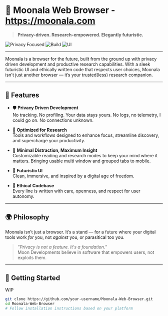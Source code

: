 # 🌙 Moonala Web Browser - https://moonala.com

> **Privacy-driven. Research-empowered. Elegantly futuristic.**

![Privacy Focused](https://img.shields.io/badge/privacy-100%25-brightgreen)
![Build](https://img.shields.io/badge/build-stable-success)
![UI](https://img.shields.io/badge/UI-inspired%20by%20the%20future-9cf)

---

Moonala is a browser for the future, built from the ground up with privacy driven development and productive research capabilities. With a sleek futuristic UI and ethically written code that respects user choices, Moonala isn't just another browser — it’s your trusted(less) research companion.

---

## 🚀 Features

- 🛡️ **Privacy Driven Development**  
    No tracking. No profiling. Your data stays yours. No logs, no telemetry, I could go on. No connections unknown.

- 🧠 **Optimized for Research**  
  Tools and workflows designed to enhance focus, streamline discovery, and supercharge your productivity.

- 🧪 **Minimal Distraction, Maximum Insight**  
  Customizable reading and research modes to keep your mind where it matters. Bringing usable multi window and grouped tabs to mobile.

- 🌌 **Futuristic UI**  
  Clean, immersive, and inspired by a digital age of freedom.

- 🧭 **Ethical Codebase**  
  Every line is written with care, openness, and respect for user autonomy.

---

## 🌍 Philosophy

Moonala isn’t just a browser. It’s a stand — for a future where your digital tools work *for* you, not *against* you, or parasitical too you.  
> _"Privacy is not a feature. It's a foundation."_  
Moon Developments believe in software that empowers users, not exploits them. 

---

## 🔧 Getting Started

WIP 

```bash
git clone https://github.com/your-username/Moonala-Web-Browser.git
cd Moonala-Web-Browser
# Follow installation instructions based on your platform
